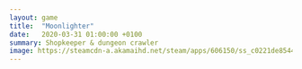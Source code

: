 ```yaml
---
layout: game
title:  "Moonlighter"
date:   2020-03-31 01:00:00 +0100
summary: Shopkeeper & dungeon crawler
image: https://steamcdn-a.akamaihd.net/steam/apps/606150/ss_c0221de85444acca32ce4441b11a78105d8a9928.1920x1080.jpg?t=1583743386
---
```



